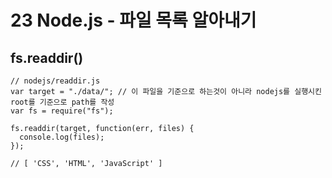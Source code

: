 # 23 Node.js - 파일 목록 알아내기

## fs.readdir()

```
// nodejs/readdir.js
var target = "./data/"; // 이 파일을 기준으로 하는것이 아니라 nodejs를 실행시킨 root를 기준으로 path를 작성
var fs = require("fs");

fs.readdir(target, function(err, files) {
  console.log(files);
});

// [ 'CSS', 'HTML', 'JavaScript' ]
```
